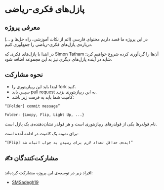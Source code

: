 # پازل‌های فکری-ریاضی

## معرفی پروژه
در این پروژه ما قصد داریم محتوای فارسی (ائم از نکات آموزشی، راه حل‌ها و ...) درباره‌ی پازل‌های فکری-ریاضی را جمع‌آوری کنیم.

در ابتدا با پازل‌های فکری که Simon Tatham آن‌ها را گردآوری کرده شروع خواهیم کرد؛ شاید در آینده پازل‌های دیگری نیز به این مجموعه اضافه شود.

## نحوه مشارکت
- ابتدا باید این ریپازیتوری را fork کنید.
- سپس باید  pull request به این ریپازیتوری بزنید.
-  کامیت شما باید به فرمت زیر باشد:

```
“[Folder] commit message”

Folder: {Loopy, Flip, Light Up, ...}
```


 نام فولدرها یکی از فولدرهای ریپازیتوری است و هر فولدر نشان‌دهنده‌ی یک پازل است.
  
  برای نمونه یک کامیت در ادامه آمده است:


```
“[Flip] ایده‌ی حداقل تعداد لازم برای رسیدن به جواب اثبات شد”
```

## ✍️ مشارکت‌کنندگان
افراد زیر در توسعه‌ی این پروژه مشارکت کرده‌اند:
- [SMSadegh19](https://github.com/SMSadegh19)
